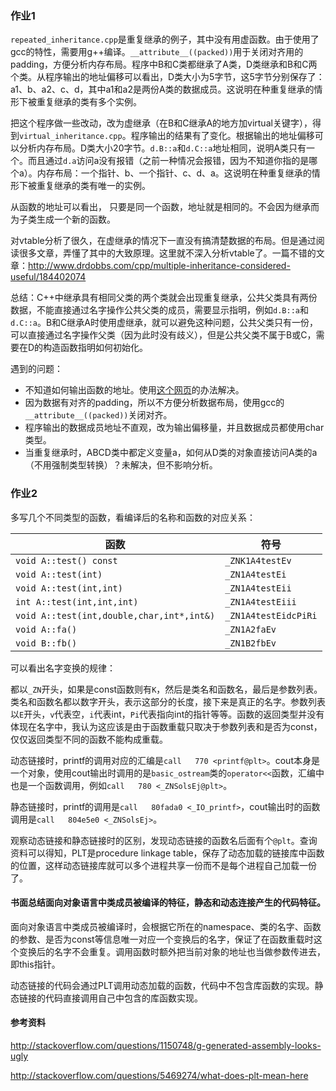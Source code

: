 ### 作业1

`repeated_inheritance.cpp`是重复继承的例子，其中没有用虚函数。由于使用了gcc的特性，需要用g++编译。`__attribute__((packed))`用于关闭对齐用的padding，方便分析内存布局。程序中B和C类都继承了A类，D类继承和B和C两个类。从程序输出的地址偏移可以看出，D类大小为5字节，这5字节分别保存了：a1、b、a2、c、d，其中a1和a2是两份A类的数据成员。这说明在种重复继承的情形下被重复继承的类有多个实例。

把这个程序做一些改动，改为虚继承（在B和C继承A的地方加virtual关键字），得到`virtual_inheritance.cpp`。程序输出的结果有了变化。根据输出的地址偏移可以分析内存布局。D类大小20字节。`d.B::a`和`d.C::a`地址相同，说明A类只有一个。而且通过`d.a`访问a没有报错（之前一种情况会报错，因为不知道你指的是哪个a）。内存布局：一个指针、b、一个指针、c、d、a。这说明在种重复继承的情形下被重复继承的类有唯一的实例。

从函数的地址可以看出， 只要是同一个函数，地址就是相同的。不会因为继承而为子类生成一个新的函数。

对vtable分析了很久，在虚继承的情况下一直没有搞清楚数据的布局。但是通过阅读很多文章，弄懂了其中的大致原理。这里就不深入分析vtable了。一篇不错的文章：http://www.drdobbs.com/cpp/multiple-inheritance-considered-useful/184402074

总结：C++中继承具有相同父类的两个类就会出现重复继承，公共父类具有两份数据，不能直接通过名字操作公共父类的成员，需要显示指明，例如`d.B::a`和`d.C::a`。B和C继承A时使用虚继承，就可以避免这种问题，公共父类只有一份，可以直接通过名字操作父类（因为此时没有歧义），但是公共父类不属于B或C，需要在D的构造函数指明如何初始化。

遇到的问题：

- 不知道如何输出函数的地址。使用[这个网页](http://stackoverflow.com/questions/3068144/print-address-of-virtual-member-function)的办法解决。
- 因为数据有对齐的padding，所以不方便分析数据布局，使用gcc的`__attribute__((packed))`关闭对齐。
- 程序输出的数据成员地址不直观，改为输出偏移量，并且数据成员都使用char类型。
- 当重复继承时，ABCD类中都定义变量a，如何从D类的对象直接访问A类的a（不用强制类型转换）？未解决，但不影响分析。



### 作业2

多写几个不同类型的函数，看编译后的名称和函数的对应关系：

| 函数                                       | 符号                   |
| ---------------------------------------- | -------------------- |
| `void A::test() const`                   | `_ZNK1A4testEv`      |
| `void A::test(int)`                      | `_ZN1A4testEi`       |
| `void A::test(int,int)`                  | `_ZN1A4testEii`      |
| `int A::test(int,int,int)`               | `_ZN1A4testEiii`     |
| `void A::test(int,double,char,int*,int&)` | `_ZN1A4testEidcPiRi` |
| `void A::fa()`                           | `_ZN1A2faEv`         |
| `void B::fb()`                           | `_ZN1B2fbEv`         |

可以看出名字变换的规律：

都以`_ZN`开头，如果是const函数则有`K`，然后是类名和函数名，最后是参数列表。类名和函数名都以数字开头，表示这部分的长度，接下来是真正的名字。参数列表以`E`开头，`v`代表空，`i`代表int，`Pi`代表指向int的指针等等。函数的返回类型并没有体现在名字中，我认为这应该是由于函数重载只取决于参数列表和是否为const，仅仅返回类型不同的函数不能构成重载。

动态链接时，printf的调用对应的汇编是`call   770 <printf@plt>`。cout本身是一个对象，使用cout输出时调用的是`basic_ostream`类的`operator<<`函数，汇编中也是一个函数调用，例如`call   780 <_ZNSolsEj@plt>`。

静态链接时，printf的调用是`call   80fada0 <_IO_printf>`，cout输出时的函数调用是`call   804e5e0 <_ZNSolsEj>`。

观察动态链接和静态链接时的区别，发现动态链接的函数名后面有个`@plt`。查询资料可以得知，PLT是procedure linkage table，保存了动态加载的链接库中函数的位置，这样动态链接库就可以多个进程共享一份而不是每个进程自己加载一份了。

#### 书面总结面向对象语言中类成员被编译的特征，静态和动态连接产生的代码特征。

面向对象语言中类成员被编译时，会根据它所在的namespace、类的名字、函数的参数、是否为const等信息唯一对应一个变换后的名字，保证了在函数重载时这个变换后的名字不会重复。调用函数时额外把当前对象的地址也当做参数传进去，即this指针。

动态链接的代码会通过PLT调用动态加载的函数，代码中不包含库函数的实现。静态链接的代码直接调用自己中包含的库函数实现。

#### 参考资料

http://stackoverflow.com/questions/1150748/g-generated-assembly-looks-ugly

http://stackoverflow.com/questions/5469274/what-does-plt-mean-here

